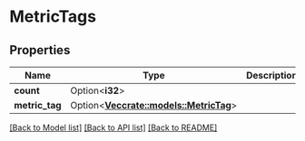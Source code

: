 # MetricTags

## Properties

Name | Type | Description | Notes
------------ | ------------- | ------------- | -------------
**count** | Option<**i32**> |  | [optional]
**metric_tag** | Option<[**Vec<crate::models::MetricTag>**](metricTag.md)> |  | [optional]

[[Back to Model list]](../README.md#documentation-for-models) [[Back to API list]](../README.md#documentation-for-api-endpoints) [[Back to README]](../README.md)



